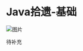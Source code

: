 # Java拾遗-基础

![图片](https://img1.360buyimg.com/img/jfs/t1/17711/31/8816/347637/5c79e8cbEe264f518/209e2b83247cc327.jpg)

待补充